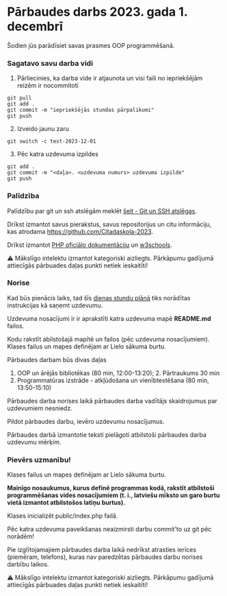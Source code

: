 # Pārbaudes darbs 2023. gada 1. decembrī

Šodien jūs parādīsiet savas prasmes OOP programmēšanā.

### Sagatavo savu darba vidi

1. Pārliecinies, ka darba vide ir atjaunota un visi faili no iepriekšējām reizēm ir nocommitoti
```shell 
git pull
git add .
git commit -m "iepriekšējās stundas pārpalikumi"
git push
```
2. Izveido jaunu zaru
```shell
git switch -c test-2023-12-01
```

3. Pēc katra uzdevuma izpildes
```shell
git add .
git commit -m "<daļa>. <uzdevuma numurs> uzdevuma izpilde"
git push
```

### Palīdzība

Palīdzību par git un ssh atslēgām meklēt [šeit - Git un SSH atslēgas](https://github.com/Citadaskola-2023/Master/wiki/Git-un-SSH-atsl%C4%93gas).

Drīkst izmantot savus pierakstus, savus repositorijus un citu informāciju, kas atrodama https://github.com/Citadaskola-2023.

Drīkst izmantot [PHP oficiālo dokumentāciju](https://www.php.net/docs.php) un [w3schools](https://www.w3schools.com/php/default.asp).

⚠️ Mākslīgo intelektu izmantot kategoriski aizliegts. Pārkāpumu gadījumā attiecīgās pārbuades daļas punkti netiek ieskaitīti!

### Norise
Kad būs pienācis laiks, tad šīs [dienas stundu plānā](https://github.com/orgs/Citadaskola-2023/discussions/14) tiks norādītas instrukcijas kā saņemt uzdevumu.

Uzdevuma nosacījumi ir ir aprakstīti katra uzdevuma mapē **README.md** failos.

Kodu rakstīt abilstošajā mapītē un failos (pēc uzdevuma nosacījumiem). Klases failus un mapes definējam ar Lielo sākuma burtu.

Pārbaudes darbam būs divas daļas
1. OOP un ārējās bibliotēkas (80 min, 12:00-13:20); 
   2. Pārtraukums 30 min
2. Programmatūras izstrāde - atkļūdošana un vienībtestēšana (80 min, 13:50-15:10)  

Pārbaudes darba norises laikā pārbaudes darba vadītājs skaidrojumus par uzdevumiem nesniedz.

Pildot pārbaudes darbu, ievēro uzdevumu nosacījumus.

Pārbaudes darbā izmantotie teksti pielāgoti atbilstoši pārbaudes darba uzdevumu mērķim.

### Pievērs uzmanību!
Klases failus un mapes definējam ar Lielo sākuma burtu.

**Mainīgo nosaukumus, kurus definē programmas kodā, rakstīt atbilstoši programmēšanas vides nosacījumiem (t. i., latviešu mīksto un garo burtu vietā izmantot atbilstošos latīņu burtus).**

Klases inicializēt public/index.php failā.

Pēc katra uzdevuma paveikšanas neaizmirsti darbu commit'to uz git pēc norādēm!

Pie izglītojamajiem pārbaudes darba laikā nedrīkst atrasties ierīces (piemēram, telefons), kuras nav paredzētas pārbaudes darbu norises darbību laikos.

⚠️ Mākslīgo intelektu izmantot kategoriski aizliegts. Pārkāpumu gadījumā attiecīgās pārbuades daļas punkti netiek ieskaitīti!

